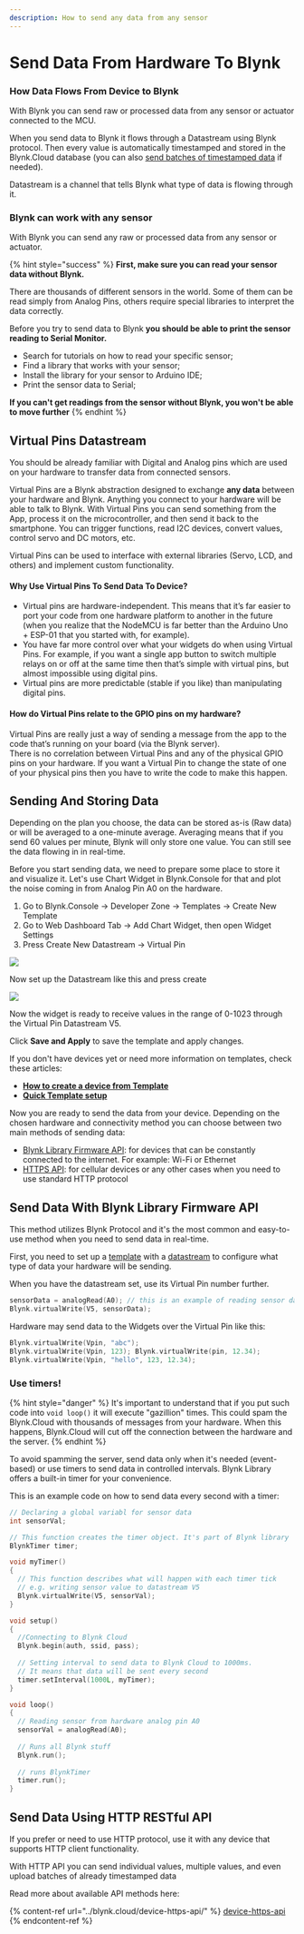 ```yaml
---
description: How to send any data from any sensor
---
```


# Send Data From Hardware To Blynk

### How Data Flows From Device to Blynk

With Blynk you can send raw or processed data from any sensor or actuator connected to the MCU.

When you send data to Blynk it flows through a Datastream using Blynk protocol. Then every value is automatically timestamped and stored in the Blynk.Cloud database (you can also [send batches of timestamped data](../blynk.cloud/device-https-api/upload-set-of-data-with-timestamps-api.md) if needed).

Datastream is a channel that tells Blynk what type of data is flowing through it.

### Blynk can work with any sensor <a href="#first-of-all-you-should-know-that-blynk-can-work-with-any-sensor" id="first-of-all-you-should-know-that-blynk-can-work-with-any-sensor"></a>

With Blynk you can send any raw or processed data from any sensor or actuator.

{% hint style="success" %}
**First, make sure you can read your sensor data without Blynk.**

There are thousands of different sensors in the world. Some of them can be read simply from Analog Pins, others require special libraries to interpret the data correctly.

Before you try to send data to Blynk **you should be able to print the sensor reading to Serial Monitor.**

* Search for tutorials on how to read your specific sensor;
* Find a library that works with your sensor;
* Install the library for your sensor to Arduino IDE;
* Print the sensor data to Serial;

**If you can't get readings from the sensor without Blynk, you won't be able to move further**
{% endhint %}

## Virtual Pins Datastream

You should be already familiar with Digital and Analog pins which are used on your hardware to transfer data from connected sensors.

Virtual Pins are a Blynk abstraction designed to exchange **any data** between your hardware and Blynk. Anything you connect to your hardware will be able to talk to Blynk. With Virtual Pins you can send something from the App, process it on the microcontroller, and then send it back to the smartphone. You can trigger functions, read I2C devices, convert values, control servo and DC motors, etc.

Virtual Pins can be used to interface with external libraries (Servo, LCD, and others) and implement custom functionality.

#### **Why Use Virtual Pins To Send Data To Device?**

* Virtual pins are hardware-independent. This means that it’s far easier to port your code from one hardware platform to another in the future (when you realize that the NodeMCU is far better than the Arduino Uno + ESP-01 that you started with, for example).
* You have far more control over what your widgets do when using Virtual Pins. For example, if you want a single app button to switch multiple relays on or off at the same time then that’s simple with virtual pins, but almost impossible using digital pins.
* Virtual pins are more predictable (stable if you like) than manipulating digital pins.

#### How do Virtual Pins **relate to the GPIO pins on my hardware?**

Virtual Pins are really just a way of sending a message from the app to the code that’s running on your board (via the Blynk server).\
There is no correlation between Virtual Pins and any of the physical GPIO pins on your hardware. If you want a Virtual Pin to change the state of one of your physical pins then you have to write the code to make this happen.

## Sending And Storing Data <a href="#first-of-all-you-should-know-that-blynk-can-work-with-any-sensor" id="first-of-all-you-should-know-that-blynk-can-work-with-any-sensor"></a>

Depending on the plan you choose, the data can be stored as-is (Raw data) or will be averaged to a one-minute average. Averaging means that if you send 60 values per minute, Blynk will only store one value. You can still see the data flowing in in real-time.

Before you start sending data, we need to prepare some place to store it and visualize it. Let's use Chart Widget in Blynk.Console for that and plot the noise coming in from Analog Pin A0 on the hardware.

1. Go to Blynk.Console -> Developer Zone -> Templates -> Create New Template
2. Go to Web Dashboard Tab -> Add Chart Widget, then open Widget Settings
3. Press Create New Datastream -> Virtual Pin

![](<../.gitbook/assets/image (12).png>)

Now set up the Datastream like this and press create

![](<../.gitbook/assets/image (29).png>)

Now the widget is ready to receive values in the range of 0-1023 through the Virtual Pin Datastream V5.

Click **Save and Apply** to save the template and apply changes.

If you don't have devices yet or need more information on templates, check these articles:

* [**How to create a device from Template**](https://bit.ly/BlynkSimpleAuth)
* [**Quick Template setup**](template-quick-setup/)

Now you are ready to send the data from your device. Depending on the chosen hardware and connectivity method you can choose between two main methods of sending data:

* [Blynk Library Firmware API](how-to-display-any-sensor-data-in-blynk-app.md#1.-send-data-with-blynk-library-firmware-api): for devices that can be constantly connected to the internet. For example: Wi-Fi or Ethernet
* [HTTPS API](how-to-display-any-sensor-data-in-blynk-app.md#2.-using-https-rest-api): for cellular devices or any other cases when you need to use standard HTTP protocol

## Send Data With Blynk Library Firmware API

This method utilizes Blynk Protocol and it's the most common and easy-to-use method when you need to send data in real-time.

First, you need to set up a [template](template-quick-setup/) with a [datastream](template-quick-setup/set-up-datastreams.md) to configure what type of data your hardware will be sending.

When you have the datastream set, use its Virtual Pin number further.

```cpp
sensorData = analogRead(A0); // this is an example of reading sensor data
Blynk.virtualWrite(V5, sensorData);
```

Hardware may send data to the Widgets over the Virtual Pin like this:

```cpp
Blynk.virtualWrite(Vpin, "abc"); 
Blynk.virtualWrite(Vpin, 123); Blynk.virtualWrite(pin, 12.34); 
Blynk.virtualWrite(Vpin, "hello", 123, 12.34);
```

### Use timers!

{% hint style="danger" %}
It's important to understand that if you put such code into `void loop()` it will execute "gazillion" times. This could spam the Blynk.Cloud with thousands of messages from your hardware. When this happens, Blynk.Cloud will cut off the connection between the hardware and the server.
{% endhint %}

To avoid spamming the server, send data only when it's needed (event-based) or use timers to send data in controlled intervals. Blynk Library offers a built-in timer for your convenience.

This is an example code on how to send data every second with a timer:

```cpp
// Declaring a global variabl for sensor data
int sensorVal; 

// This function creates the timer object. It's part of Blynk library 
BlynkTimer timer; 

void myTimer() 
{
  // This function describes what will happen with each timer tick
  // e.g. writing sensor value to datastream V5
  Blynk.virtualWrite(V5, sensorVal);  
}

void setup()
{
  //Connecting to Blynk Cloud
  Blynk.begin(auth, ssid, pass); 
  
  // Setting interval to send data to Blynk Cloud to 1000ms. 
  // It means that data will be sent every second
  timer.setInterval(1000L, myTimer); 
}

void loop()
{
  // Reading sensor from hardware analog pin A0
  sensorVal = analogRead(A0); 
  
  // Runs all Blynk stuff
  Blynk.run(); 
  
  // runs BlynkTimer
  timer.run(); 
}
```

## Send Data Using HTTP RESTful API

If you prefer or need to use HTTP protocol, use it with any device that supports HTTP client functionality.

With HTTP API you can send individual values, multiple values, and even upload batches of already timestamped data

Read more about available API methods here:

{% content-ref url="../blynk.cloud/device-https-api/" %}
[device-https-api](../blynk.cloud/device-https-api/)
{% endcontent-ref %}

